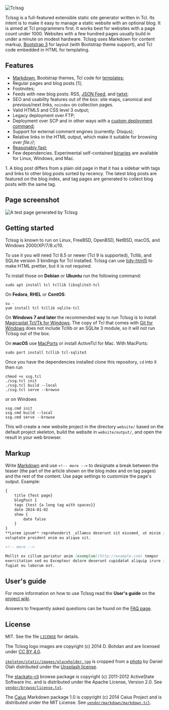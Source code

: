 ![Tclssg](./logo/tclssg-logo-text-small.png)

Tclssg is a full-featured extensible static site generator written in Tcl. Its intent is to make it easy to manage a static website with an optional blog. It is aimed at Tcl programmers first. It works best for websites with a page count under 1000. Websites with a few hundred pages usually build in under a minute on modest hardware. Tclssg uses Markdown for content markup, [Bootstrap 3](http://getbootstrap.com/docs/3.4/) for layout (with Bootstrap theme support), and Tcl code embedded in HTML for templating.

Features
--------

* [Markdown](#markup), Bootstrap themes, Tcl code for [templates](https://github.com/tclssg/tclssg/wiki/Templating);
* Regular pages and blog posts [1];
* Footnotes;
* Feeds with new blog posts: RSS, [JSON Feed](https://jsonfeed.org/version/1.1), and [twtxt](https://twtxt.readthedocs.io/en/latest/user/twtxtfile.html#format-specification);
* SEO and usability features out of the box: site maps, canonical and previous/next links, `noindex` on collection pages.
* Valid HTML5 and CSS level 3 output;
* Legacy deployment over FTP;
* Deployment over SCP and in other ways with a [custom deployment command](https://github.com/tclssg/tclssg/wiki/Using-deployCustom);
* Support for external comment engines (currently: Disqus);
* Relative links in the HTML output, which make it suitable for browsing over *file://*;
* [Reasonably fast](https://github.com/tclssg/tclssg/wiki/Benchmarks);
* Few dependencies. Experimental self-contained [binaries](https://github.com/tclssg/tclssg/wiki/Binaries) are available for Linux, Windows, and Mac.

1\. A blog post differs from a plain old page in that it has a sidebar with tags and links to other blog posts sorted by recency. The latest blog posts are featured on the blog index, and tag pages are generated to collect blog posts with the same tag.

Page screenshot
---------------
![A test page generated by Tclssg](screenshot.png)

Getting started
---------------

Tclssg is known to run on Linux, FreeBSD, OpenBSD, NetBSD, macOS, and Windows 2000/XP/7/8.x/10.

To use it you will need Tcl 8.5 or newer (Tcl 9 is supported), Tcllib, and SQLite version 3 bindings for Tcl installed. Tclssg can use [tidy-html5](https://www.html-tidy.org) to make HTML prettier, but it is not required.

To install those on **Debian** or **Ubuntu** run the following command:

    sudo apt install tcl tcllib libsqlite3-tcl

On **Fedora**, **RHEL** or **CentOS**:

    su -
    yum install tcl tcllib sqlite-tcl

On **Windows 7 and later** the recommended way to run Tclssg is to install [Magicsplat Tcl/Tk for Windows](https://www.magicsplat.com/tcl-installer/). The copy of Tcl that comes with [Git for Windows](http://msysgit.github.io/) does not include Tcllib or an SQLite 3 module, so it will not run Tclssg out of the box.

On **macOS** use [MacPorts](https://www.macports.org/) or install ActiveTcl for Mac. With MacPorts:

    sudo port install tcllib tcl-sqlite3

Once you have the dependencies installed clone this repository, `cd` into it then run

    chmod +x ssg.tcl
    ./ssg.tcl init
    ./ssg.tcl build --local
    ./ssg.tcl serve --browse

or on Windows

    ssg.cmd init
    ssg.cmd build --local
    ssg.cmd serve --browse

This will create a new website project in the directory `website/` based on the default project skeleton, build the website in `website/output/`, and open the result in your web browser.

Markup
------

Write [Markdown](http://daringfireball.net/projects/markdown/syntax) and use `<!-- more -->` to designate a break between the teaser (the part of the article shown on the blog index and on tag pages) and the rest of the content. Use page settings to customize the page's output. Example:

```markdown
{
    title {Test page}
    blogPost 1
    tags {test {a long tag with spaces}}
    date 2014-01-02
    show {
        date false
    }
}
**Lorem ipsum** reprehenderit _ullamco deserunt sit eiusmod_ ut minim in id
voluptate proident enim eu aliqua sit.

<!-- more -->

Mollit ex cillum pariatur anim [exemplum](http://example.com) tempor
exercitation sed eu Excepteur dolore deserunt cupidatat aliquip irure in
fugiat eu laborum est.
```

User's guide
------------

For more information on how to use Tclssg read the **User's guide** on the [project wiki](https://github.com/tclssg/tclssg/wiki).

Answers to frequently asked questions can be found on the [FAQ page](https://github.com/tclssg/tclssg/wiki/FAQ).

License
-------

MIT. See the file [`LICENSE`](LICENSE) for details.

The Tclssg logo images are copyright (c) 2014 D. Bohdan and are licensed under [CC BY 4.0](https://creativecommons.org/licenses/by/4.0/).

[`skeleton/static/images/placeholder.jpg`](skeleton/static/images/placeholder.jpg) is cropped from a [photo](https://unsplash.com/photos/AsNfzwdcz2I) by Daniel Olah distributed under the [Unsplash license](https://unsplash.com/license).

The [stackato-cli](https://github.com/ActiveState/stackato-cli) browse package is copyright (c) 2011-2012 ActiveState Software Inc. and is distributed under the Apache License, Version 2.0. See [`vendor/browse/license.txt`](vendor/browse/license.txt).

The [Caius](https://github.com/tobijk/caius) Markdown package 1.0 is copyright (c) 2014 Caius Project and is distributed under the MIT License. See [`vendor/markdown/markdown.tcl`](vendor/markdown/markdown.tcl).
